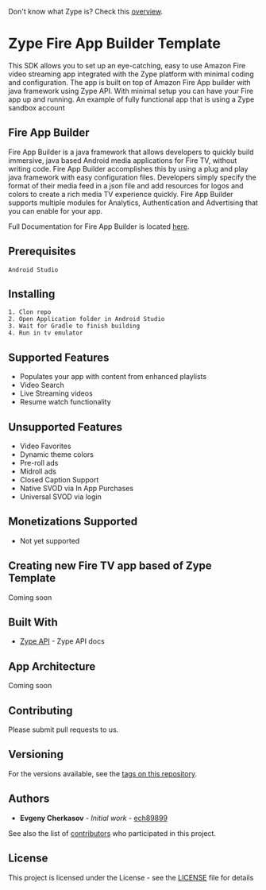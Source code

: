 Don't know what Zype is? Check this [overview](http://www.zype.com/).

# Zype Fire App Builder Template

This SDK allows you to set up an eye-catching, easy to use Amazon Fire video streaming app integrated with the Zype platform with minimal coding and configuration. The app is built on top of Amazon Fire App builder with java framework using Zype API. With minimal setup you can have your Fire app up and running.
An example of fully functional app that is using a Zype sandbox account

## Fire App Builder

Fire App Builder is a java framework that allows developers to quickly build immersive, java based Android media applications for Fire TV, without writing code.  Fire App Builder accomplishes this by using a plug and play java framework with easy configuration files.  Developers simply specify the format of their media feed in a json file and add resources for logos and colors to create a rich media TV experience quickly.  Fire App Builder supports multiple modules for Analytics, Authentication and Advertising that you can enable for your app.

Full Documentation for Fire App Builder is located [here](https://developer.amazon.com/public/solutions/devices/fire-tv/docs/fire-app-builder-overview).


## Prerequisites

```
Android Studio
```

## Installing

```
1. Clon repo
2. Open Application folder in Android Studio
3. Wait for Gradle to finish building 
4. Run in tv emulator
```

## Supported Features

- Populates your app with content from enhanced playlists
- Video Search
- Live Streaming videos
- Resume watch functionality

## Unsupported Features

- Video Favorites 
- Dynamic theme colors
- Pre-roll ads
- Midroll ads
- Closed Caption Support
- Native SVOD via In App Purchases
- Universal SVOD via login

## Monetizations Supported

- Not yet supported


## Creating new Fire TV app based of Zype Template

Coming soon


## Built With

* [Zype API](http://dev.zype.com/api_docs/intro/) - Zype API docs

## App Architecture

Coming soon

## Contributing

Please submit pull requests to us.

## Versioning

For the versions available, see the [tags on this repository](https://github.com/zype/zype-firebuilder/tags). 

## Authors

* **Evgeny Cherkasov** - *Initial work* - [ech89899](https://github.com/ech89899)

See also the list of [contributors](https://github.com/zype/zype-firebuilder/graphs/contributors) who participated in this project.

## License

This project is licensed under the License - see the [LICENSE](LICENSE) file for details
